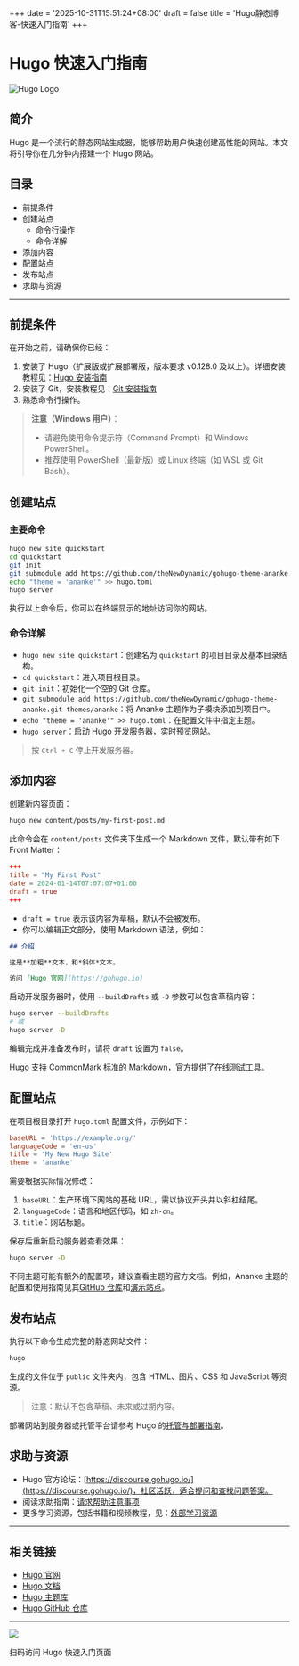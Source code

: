 +++
date = '2025-10-31T15:51:24+08:00'
draft = false
title = 'Hugo静态博客-快速入门指南'
+++
# Hugo 快速入门指南

![Hugo Logo](http://gohugo.io/images/hugo-logo-wide.svg)

## 简介
Hugo 是一个流行的静态网站生成器，能够帮助用户快速创建高性能的网站。本文将引导你在几分钟内搭建一个 Hugo 网站。

## 目录
- 前提条件
- 创建站点
  - 命令行操作
  - 命令详解
- 添加内容
- 配置站点
- 发布站点
- 求助与资源

---

## 前提条件
在开始之前，请确保你已经：

1. 安装了 Hugo（扩展版或扩展部署版，版本要求 v0.128.0 及以上）。详细安装教程见：[Hugo 安装指南](http://gohugo.io/installation/)
2. 安装了 Git，安装教程见：[Git 安装指南](https://git-scm.com/book/en/v2/Getting-Started-Installing-Git)
3. 熟悉命令行操作。

> **注意（Windows 用户）**：
>- 请避免使用命令提示符（Command Prompt）和 Windows PowerShell。
>- 推荐使用 PowerShell（最新版）或 Linux 终端（如 WSL 或 Git Bash）。

## 创建站点

### 主要命令
```bash
hugo new site quickstart
cd quickstart
git init
git submodule add https://github.com/theNewDynamic/gohugo-theme-ananke.git themes/ananke
echo "theme = 'ananke'" >> hugo.toml
hugo server
```

执行以上命令后，你可以在终端显示的地址访问你的网站。

### 命令详解
- `hugo new site quickstart`：创建名为 `quickstart` 的项目目录及基本目录结构。
- `cd quickstart`：进入项目根目录。
- `git init`：初始化一个空的 Git 仓库。
- `git submodule add https://github.com/theNewDynamic/gohugo-theme-ananke.git themes/ananke`：将 Ananke 主题作为子模块添加到项目中。
- `echo "theme = 'ananke'" >> hugo.toml`：在配置文件中指定主题。
- `hugo server`：启动 Hugo 开发服务器，实时预览网站。

> 按 `Ctrl + C` 停止开发服务器。

## 添加内容

创建新内容页面：
```bash
hugo new content/posts/my-first-post.md
```
此命令会在 `content/posts` 文件夹下生成一个 Markdown 文件，默认带有如下 Front Matter：
```toml
+++
title = "My First Post"
date = 2024-01-14T07:07:07+01:00
draft = true
+++
```

- `draft = true` 表示该内容为草稿，默认不会被发布。
- 你可以编辑正文部分，使用 Markdown 语法，例如：

```markdown
## 介绍

这是**加粗**文本，和*斜体*文本。

访问 [Hugo 官网](https://gohugo.io)
```

启动开发服务器时，使用 `--buildDrafts` 或 `-D` 参数可以包含草稿内容：
```bash
hugo server --buildDrafts
# 或
hugo server -D
```

编辑完成并准备发布时，请将 `draft` 设置为 `false`。

Hugo 支持 CommonMark 标准的 Markdown，官方提供了[在线测试工具](https://spec.commonmark.org/dingus/)。

## 配置站点

在项目根目录打开 `hugo.toml` 配置文件，示例如下：

```toml
baseURL = 'https://example.org/'
languageCode = 'en-us'
title = 'My New Hugo Site'
theme = 'ananke'
```

需要根据实际情况修改：
1. `baseURL`：生产环境下网站的基础 URL，需以协议开头并以斜杠结尾。
2. `languageCode`：语言和地区代码，如 `zh-cn`。
3. `title`：网站标题。

保存后重新启动服务器查看效果：

```bash
hugo server -D
```

不同主题可能有额外的配置项，建议查看主题的官方文档。例如，Ananke 主题的配置和使用指南见其[GitHub 仓库](https://github.com/theNewDynamic/gohugo-theme-ananke#readme)和[演示站点](https://gohugo-ananke-theme-demo.netlify.app/)。

## 发布站点

执行以下命令生成完整的静态网站文件：

```bash
hugo
```

生成的文件位于 `public` 文件夹内，包含 HTML、图片、CSS 和 JavaScript 等资源。

> 注意：默认不包含草稿、未来或过期内容。

部署网站到服务器或托管平台请参考 Hugo 的[托管与部署指南](http://gohugo.io/host-and-deploy/)。

## 求助与资源

- Hugo 官方论坛：[https://discourse.gohugo.io/](https://discourse.gohugo.io/)，社区活跃，适合提问和查找问题答案。
- 阅读求助指南：[请求帮助注意事项](https://discourse.gohugo.io/t/requesting-help/9132)
- 更多学习资源，包括书籍和视频教程，见：[外部学习资源](http://gohugo.io/getting-started/external-learning-resources/)

---

## 相关链接
- [Hugo 官网](http://gohugo.io/)
- [Hugo 文档](http://gohugo.io/documentation/)
- [Hugo 主题库](https://themes.gohugo.io/)
- [Hugo GitHub 仓库](https://github.com/gohugoio/hugo)

---

![](http://gohugo.io/images/qr/qr_c8e55b47edb2407c.png)

扫码访问 Hugo 快速入门页面
